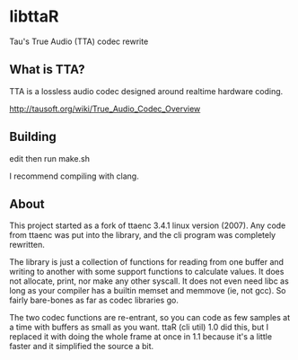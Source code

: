 # libttaR
Tau's True Audio (TTA) codec rewrite

## What is TTA?
TTA is a lossless audio codec designed around realtime hardware coding.

http://tausoft.org/wiki/True_Audio_Codec_Overview

## Building
edit then run make.sh

I recommend compiling with clang.

## About
This project started as a fork of ttaenc 3.4.1 linux version (2007). Any code 
from ttaenc was put into the library, and the cli program was completely 
rewritten. 

The library is just a collection of functions for reading from one buffer and 
writing to another with some support functions to calculate values. It does 
not allocate, print, nor make any other syscall. It does not even need libc 
as long as your compiler has a builtin memset and memmove (ie, not gcc). So 
fairly bare-bones as far as codec libraries go.

The two codec functions are re-entrant, so you can code as few samples at a 
time with buffers as small as you want. ttaR (cli util) 1.0 did this, but I 
replaced it with doing the whole frame at once in 1.1 because it's a little 
faster and it simplified the source a bit.
